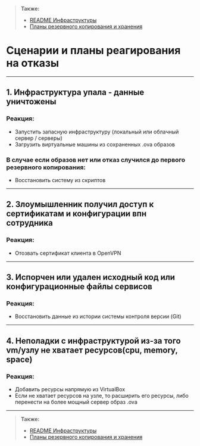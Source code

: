 > __Также:__
> * [README Инфраструктуры](/README.md)
> * [Планы резервного копирования и хранения](BACKUP_PLAN.md)

# Сценарии и планы реагирования на отказы

---
## 1. Инфраструктура упала - данные уничтожены
### Реакция:
* Запустить запасную инфраструктуру (локальный или облачный сервер / серверы)
* Загрузить виртуальные машины из сохраненных .ova образов
### В случае если образов нет или отказ случился до первого резервного копирования:
* Восстановить систему из скриптов
---
## 2. Злоумышленник получил доступ к сертификатам и конфигурации впн сотрудника
### Реакция:
* Отозвать сертификат клиента в OpenVPN
---
## 3. Испорчен или удален исходный код или конфигурационные файлы сервисов
### Реакция:
* Восстановить данные из истории системы контроля версии (Git)
---
## 4. Неполадки с инфраструктурой из-за того vm/узлу не хватает ресурсов(cpu, memory, space)
### Реакция:
* Добавить ресурсы напрямую из VirtualBox
* Если не хватает ресурсов на узле, то расширить его ресурсы, либо перенести на более мощный сервер образ .ova
---



> __Также:__
> * [README Инфраструктуры](/README.md)
> * [Планы резервного копирования и хранения](BACKUP_PLAN.md)
